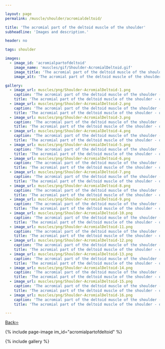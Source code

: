 ```yaml
---

layout: page
permalink: /muscle/shoulder/acromialdeltoid/

title: 'The acromial part of the deltoid muscle of the shoulder'
subheadline: 'Images and description.'

header: no

tags: shoulder

images:
  - image_id: 'acromialpartofdeltoid'
    image_name: 'muscles/gif/Shoulder-AcromialDeltoid.gif'
    image_title: 'The acromial part of the deltoid muscle of the shoulder'
    image_alt: 'The acromial part of the deltoid muscle of the shoulder' 

gallery:
  - image_url: muscles/png/Shoulder-AcromialDeltoid-1.png
    caption: 'The acromial part of the deltoid muscle of the shoulder - orientation 1'
    title: 'The acromial part of the deltoid muscle of the shoulder - orientation 1'
  - image_url: muscles/png/Shoulder-AcromialDeltoid-2.png
    caption: 'The acromial part of the deltoid muscle of the shoulder - orientation 2'
    title: 'The acromial part of the deltoid muscle of the shoulder - orientation 2'
  - image_url: muscles/png/Shoulder-AcromialDeltoid-3.png
    caption: 'The acromial part of the deltoid muscle of the shoulder - orientation 3'
    title: 'The acromial part of the deltoid muscle of the shoulder - orientation 3'
  - image_url: muscles/png/Shoulder-AcromialDeltoid-4.png
    caption: 'The acromial part of the deltoid muscle of the shoulder - orientation 4'
    title: 'The acromial part of the deltoid muscle of the shoulder - orientation 4'
  - image_url: muscles/png/Shoulder-AcromialDeltoid-5.png
    caption: 'The acromial part of the deltoid muscle of the shoulder - orientation 5'
    title: 'The acromial part of the deltoid muscle of the shoulder - orientation 5'
  - image_url: muscles/png/Shoulder-AcromialDeltoid-6.png
    caption: 'The acromial part of the deltoid muscle of the shoulder - orientation 6'
    title: 'The acromial part of the deltoid muscle of the shoulder - orientation 6'
  - image_url: muscles/png/Shoulder-AcromialDeltoid-7.png
    caption: 'The acromial part of the deltoid muscle of the shoulder - orientation 7'
    title: 'The acromial part of the deltoid muscle of the shoulder - orientation 7'
  - image_url: muscles/png/Shoulder-AcromialDeltoid-8.png
    caption: 'The acromial part of the deltoid muscle of the shoulder - orientation 8'
    title: 'The acromial part of the deltoid muscle of the shoulder - orientation 8'
  - image_url: muscles/png/Shoulder-AcromialDeltoid-9.png
    caption: 'The acromial part of the deltoid muscle of the shoulder - orientation 9'
    title: 'The acromial part of the deltoid muscle of the shoulder - orientation 9'
  - image_url: muscles/png/Shoulder-AcromialDeltoid-10.png
    caption: 'The acromial part of the deltoid muscle of the shoulder - orientation 10'
    title: 'The acromial part of the deltoid muscle of the shoulder - orientation 10'
  - image_url: muscles/png/Shoulder-AcromialDeltoid-11.png
    caption: 'The acromial part of the deltoid muscle of the shoulder - orientation 11'
    title: 'The acromial part of the deltoid muscle of the shoulder - orientation 11'
  - image_url: muscles/png/Shoulder-AcromialDeltoid-12.png
    caption: 'The acromial part of the deltoid muscle of the shoulder - orientation 12'
    title: 'The acromial part of the deltoid muscle of the shoulder - orientation 12'
  - image_url: muscles/png/Shoulder-AcromialDeltoid-13.png
    caption: 'The acromial part of the deltoid muscle of the shoulder - orientation 13'
    title: 'The acromial part of the deltoid muscle of the shoulder - orientation 13'
  - image_url: muscles/png/Shoulder-AcromialDeltoid-14.png
    caption: 'The acromial part of the deltoid muscle of the shoulder - orientation 14'
    title: 'The acromial part of the deltoid muscle of the shoulder - orientation 14'
  - image_url: muscles/png/Shoulder-AcromialDeltoid-15.png
    caption: 'The acromial part of the deltoid muscle of the shoulder - orientation 15'
    title: 'The acromial part of the deltoid muscle of the shoulder - orientation 15'
  - image_url: muscles/png/Shoulder-AcromialDeltoid-16.png
    caption: 'The acromial part of the deltoid muscle of the shoulder - orientation 16'
    title: 'The acromial part of the deltoid muscle of the shoulder - orientation 16'

---
```


[Back››](/muscle/shoulder/)

{% include page-image im_id="acromialpartofdeltoid" %}

{% include gallery %}
